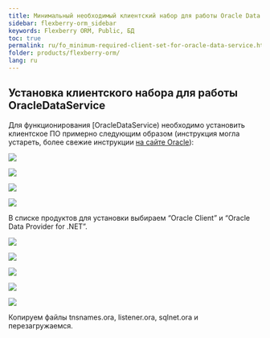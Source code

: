 ```yaml
---
title: Минимальный необходимый клиентский набор для работы Oracle Data Service
sidebar: flexberry-orm_sidebar
keywords: Flexberry ORM, Public, БД
toc: true
permalink: ru/fo_minimum-required-client-set-for-oracle-data-service.html
folder: products/flexberry-orm/
lang: ru
---
```


## Установка клиентского набора для работы OracleDataService

Для функционирования [OracleDataService) необходимо установить клиентское ПО примерно следующим образом (инструкция могла устареть, более свежие инструкции [на сайте Oracle](http://www.oracle.com/technetwork/database/winsoft-098398.html)):


![](/images/pages/products/flexberry-orm/technotes/ora-cli-1.png)

![](/images/pages/products/flexberry-orm/technotes/ora-cli-2.png)

![](/images/pages/products/flexberry-orm/technotes/ora-cli-3.png)

![](/images/pages/products/flexberry-orm/technotes/ora-cli-4.png)

В списке продуктов для установки выбираем “Oracle Client” и “Oracle Data Provider for .NET”.

![](/images/pages/products/flexberry-orm/technotes/ora-cli-5.png)

![](/images/pages/products/flexberry-orm/technotes/ora-cli-6.png)

![](/images/pages/products/flexberry-orm/technotes/ora-cli-7.png)

![](/images/pages/products/flexberry-orm/technotes/ora-cli-8.png)

![](/images/pages/products/flexberry-orm/technotes/ora-cli-9.png)

Копируем файлы tnsnames.ora, listener.ora, sqlnet.ora и перезагружаемся.
